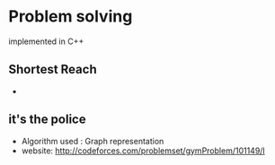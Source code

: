 # Problem solving  
implemented in C++ 

## Shortest Reach
* 
## it's the police
* Algorithm used : Graph representation
* website: http://codeforces.com/problemset/gymProblem/101149/I
